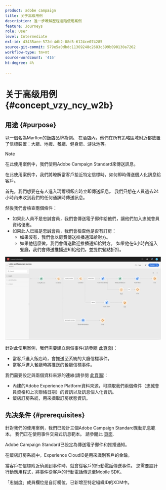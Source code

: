 ```yaml
---
product: adobe campaign
title: 关于高级用例
description: 進一步瞭解歷程進階使用案例
feature: Journeys
role: User
level: Intermediate
exl-id: 43435aee-572d-4db2-88d5-6124ce074285
source-git-commit: 579e5a0dbdc11369248c2683c399b090130a7262
workflow-type: tm+mt
source-wordcount: '416'
ht-degree: 4%

---
```


# 关于高级用例{#concept_vzy_ncy_w2b}

## 用途 {#purpose}

以一個名為Marlton的飯店品牌為例。 在酒店內，他們在所有策略區域附近都放置了信標裝置：大廳、地板、餐廳、健身房、游泳池等。

>[!NOTE]
>
>在此使用案例中，我們使用Adobe Campaign Standard來傳送訊息。

在此使用案例中，我們將瞭解當客戶接近特定信標時，如何即時傳送個人化訊息給客戶。

首先，我們想要在有人進入瑪爾頓飯店時立即傳送訊息。 我們只想在人員過去24小時內未收到我們的任何通訊時傳送訊息。

然後我們會檢查兩個條件：

* 如果此人員不是忠誠會員，我們會傳送電子郵件給他們，讓他們加入忠誠會員資格優惠。
* 如果此人已經是忠誠會員，我們會檢查他是否有訂房：
   * 如果沒有，我們會以房費傳送推播通知給對方。
   * 如果他這麼做，我們會傳送歡迎推播通知給對方。 如果他在6小時內進入餐廳，我們會傳送推播通知給他們，並提供餐點折扣。

![](../assets/journeyuc2_29.png)

針對此使用案例，我們需要建立兩個事件(請參閱 [此頁面](../usecase/configuring-the-events.md))：

* 當客戶進入飯店時，會推送至系統的大廳信標事件。
* 當客戶進入餐廳時將推送的餐廳信標事件。

我們需要設定與兩個資料來源的連線(請參閱 [此頁面](../usecase/configuring-the-data-sources.md))：

* 內建的Adobe Experience Platform資料來源，可擷取我們兩個條件（忠誠會員資格和上次聯絡日期）的資訊以及訊息個人化資訊。
* 飯店訂房系統，用來擷取訂房狀態資訊。

## 先决条件 {#prerequisites}

針對我們的使用案例，我們已設計三個Adobe Campaign Standard異動訊息範本。 我們正在使用事件交易式訊息範本。 請參閱此 [頁面](https://experienceleague.adobe.com/docs/campaign-standard/using/communication-channels/transactional-messaging/getting-started-with-transactional-msg.html?lang=zh-Hans).

Adobe Campaign Standard已設定為傳送電子郵件和推播通知。

在飯店訂房系統中，Experience CloudID是用來識別客戶的金鑰。

當客戶在信標附近偵測到事件時，就會從客戶的行動電話傳送事件。 您需要設計行動應用程式，將事件從客戶的行動電話傳送至Mobile SDK。

「忠誠度」成員欄位是自訂欄位，已新增至特定組織ID的XDM中。
